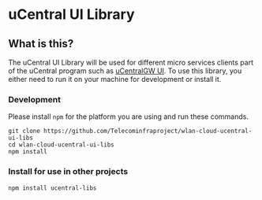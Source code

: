 # uCentral UI Library

## What is this?
The uCentral UI Library will be used for different micro services clients part of the uCentral program such as [uCentralGW UI](https://github.com/Telecominfraproject/wlan-cloud-ucentralgw-ui). To use this library,
you either need to run it on your machine for development or install it.

### Development
Please install `npm` for the platform you are using and run these commands.
```
git clone https://github.com/Telecominfraproject/wlan-cloud-ucentral-ui-libs
cd wlan-cloud-ucentral-ui-libs
npm install
```

### Install for use in other projects
```
npm install ucentral-libs
```

